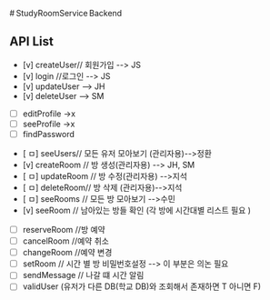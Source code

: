 # StudyRoomService Backend

## API List

- [v] createUser// 회원가입 --> JS
- [v] login //로그인 --> JS
- [v] updateUser --> JH
- [v] deleteUser --> SM
- [ ] editProfile ->x
- [ ] seeProfile ->x
- [ ] findPassword
- [ ㅁ] seeUsers// 모든 유저 모아보기 (관리자용)-->정환
- [v] createRoom // 방 생성(관리자용) --> JH, SM
- [ ㅁ] updateRoom // 방 수정(관리자용) -->지석
- [ ㅁ] deleteRoom// 방 삭제 (관리자용)-->지석
- [ ㅁ] seeRooms // 모든 방 모아보기 -->수민
- [v] seeRoom // 남아있는 방들 확인 (각 방에 시간대별 리스트 필요 )
- [ ] reserveRoom //방 예약
- [ ] cancelRoom //예약 취소
- [ ] changeRoom //예약 변경
- [ ] setRoom // 시간 별 방 비밀번호설정 --> 이 부분은 의논 필요
- [ ] sendMessage // 나갈 떄 시간 알림
- [ ] validUser (유저가 다른 DB(학교 DB)와 조회해서 존재하면 T 아니면 F)
